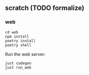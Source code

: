 ## scratch (TODO formalize)

### web
```
cd web
npm install
poetry install
poetry shell
```

Run the web server:
```
just codegen
just run_web
```